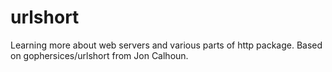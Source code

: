 # urlshort
Learning more about web servers and various parts of http package. Based on gophersices/urlshort from Jon Calhoun.  
